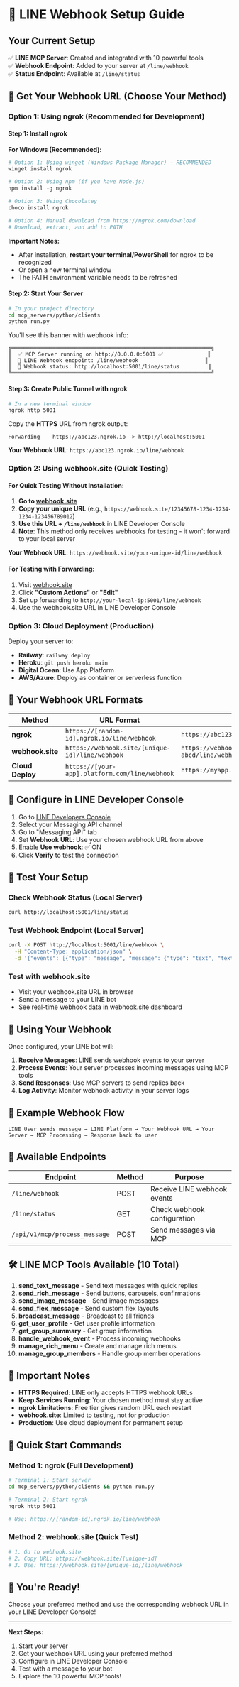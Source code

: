 # 🚀 LINE Webhook Setup Guide

## Your Current Setup

✅ **LINE MCP Server**: Created and integrated with 10 powerful tools  
✅ **Webhook Endpoint**: Added to your server at `/line/webhook`  
✅ **Status Endpoint**: Available at `/line/status`  

## 🔗 Get Your Webhook URL (Choose Your Method)

### Option 1: Using ngrok (Recommended for Development)

#### Step 1: Install ngrok
**For Windows (Recommended):**
```powershell
# Option 1: Using winget (Windows Package Manager) - RECOMMENDED
winget install ngrok

# Option 2: Using npm (if you have Node.js)
npm install -g ngrok

# Option 3: Using Chocolatey
choco install ngrok

# Option 4: Manual download from https://ngrok.com/download
# Download, extract, and add to PATH
```

**Important Notes:**
- After installation, **restart your terminal/PowerShell** for ngrok to be recognized
- Or open a new terminal window
- The PATH environment variable needs to be refreshed

#### Step 2: Start Your Server
```bash
# In your project directory
cd mcp_servers/python/clients
python run.py
```

You'll see this banner with webhook info:
```
╔═══════════════════════════════════════════════════════════════╗
║  ✅ MCP Server running on http://0.0.0.0:5001 ✅              ║
║  📱 LINE Webhook endpoint: /line/webhook                     ║
║  🔗 Webhook status: http://localhost:5001/line/status         ║
╚═══════════════════════════════════════════════════════════════╝
```

#### Step 3: Create Public Tunnel with ngrok
```bash
# In a new terminal window
ngrok http 5001
```

Copy the **HTTPS** URL from ngrok output:
```
Forwarding    https://abc123.ngrok.io -> http://localhost:5001
```

**Your Webhook URL**: `https://abc123.ngrok.io/line/webhook`

### Option 2: Using webhook.site (Quick Testing)

#### For Quick Testing Without Installation:

1. **Go to [webhook.site](https://webhook.site/)**
2. **Copy your unique URL** (e.g., `https://webhook.site/12345678-1234-1234-1234-123456789012`)
3. **Use this URL + `/line/webhook`** in LINE Developer Console
4. **Note**: This method only receives webhooks for testing - it won't forward to your local server

**Your Webhook URL**: `https://webhook.site/your-unique-id/line/webhook`

#### For Testing with Forwarding:
1. Visit [webhook.site](https://webhook.site/)
2. Click **"Custom Actions"** or **"Edit"**
3. Set up forwarding to `http://your-local-ip:5001/line/webhook`
4. Use the webhook.site URL in LINE Developer Console

### Option 3: Cloud Deployment (Production)

Deploy your server to:
- **Railway**: `railway deploy`
- **Heroku**: `git push heroku main`  
- **Digital Ocean**: Use App Platform
- **AWS/Azure**: Deploy as container or serverless function

## 🎯 Your Webhook URL Formats

| Method | URL Format | Example |
|--------|------------|---------|
| **ngrok** | `https://[random-id].ngrok.io/line/webhook` | `https://abc123.ngrok.io/line/webhook` |
| **webhook.site** | `https://webhook.site/[unique-id]/line/webhook` | `https://webhook.site/12345678-abcd/line/webhook` |
| **Cloud Deploy** | `https://[your-app].platform.com/line/webhook` | `https://myapp.railway.app/line/webhook` |

## 📝 Configure in LINE Developer Console

1. Go to [LINE Developers Console](https://developers.line.biz/)
2. Select your Messaging API channel
3. Go to "Messaging API" tab
4. Set **Webhook URL**: Use your chosen webhook URL from above
5. Enable **Use webhook**: ✅ ON
6. Click **Verify** to test the connection

## 🧪 Test Your Setup

### Check Webhook Status (Local Server)
```bash
curl http://localhost:5001/line/status
```

### Test Webhook Endpoint (Local Server)
```bash
curl -X POST http://localhost:5001/line/webhook \
  -H "Content-Type: application/json" \
  -d '{"events": [{"type": "message", "message": {"type": "text", "text": "test"}}]}'
```

### Test with webhook.site
- Visit your webhook.site URL in browser
- Send a message to your LINE bot
- See real-time webhook data in webhook.site dashboard

## 🔄 Using Your Webhook

Once configured, your LINE bot will:

1. **Receive Messages**: LINE sends webhook events to your server
2. **Process Events**: Your server processes incoming messages using MCP tools
3. **Send Responses**: Use MCP servers to send replies back
4. **Log Activity**: Monitor webhook activity in your server logs

## 📱 Example Webhook Flow

```
LINE User sends message → LINE Platform → Your Webhook URL → Your Server → MCP Processing → Response back to user
```

## 🔧 Available Endpoints

| Endpoint | Method | Purpose |  
|----------|--------|---------|
| `/line/webhook` | POST | Receive LINE webhook events |
| `/line/status` | GET | Check webhook configuration |
| `/api/v1/mcp/process_message` | POST | Send messages via MCP |

## 🛠️ LINE MCP Tools Available (10 Total)

1. **send_text_message** - Send text messages with quick replies
2. **send_rich_message** - Send buttons, carousels, confirmations  
3. **send_image_message** - Send image messages
4. **send_flex_message** - Send custom flex layouts
5. **broadcast_message** - Broadcast to all friends
6. **get_user_profile** - Get user profile information
7. **get_group_summary** - Get group information
8. **handle_webhook_event** - Process incoming webhooks
9. **manage_rich_menu** - Create and manage rich menus
10. **manage_group_members** - Handle group member operations

## 🚨 Important Notes

- **HTTPS Required**: LINE only accepts HTTPS webhook URLs
- **Keep Services Running**: Your chosen method must stay active
- **ngrok Limitations**: Free tier gives random URL each restart
- **webhook.site**: Limited to testing, not for production
- **Production**: Use cloud deployment for permanent setup

## 🎉 Quick Start Commands

### Method 1: ngrok (Full Development)
```bash
# Terminal 1: Start server
cd mcp_servers/python/clients && python run.py

# Terminal 2: Start ngrok  
ngrok http 5001

# Use: https://[random-id].ngrok.io/line/webhook
```

### Method 2: webhook.site (Quick Test)
```bash
# 1. Go to webhook.site
# 2. Copy URL: https://webhook.site/[unique-id] 
# 3. Use: https://webhook.site/[unique-id]/line/webhook
```

## 🚀 You're Ready!

Choose your preferred method and use the corresponding webhook URL in your LINE Developer Console!

---

**Next Steps:**
1. Start your server
2. Get your webhook URL using your preferred method
3. Configure in LINE Developer Console  
4. Test with a message to your bot
5. Explore the 10 powerful MCP tools!
